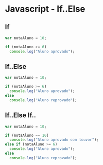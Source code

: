 # Javascript - If..Else

## If

~~~javascript
var notaAluno = 10;

if (notaAluno >= 6)
  console.log("Aluno aprovado");
~~~

## If..Else

~~~javascript
var notaAluno = 10;

if (notaAluno >= 6)
  console.log("Aluno aprovado");
else 
  console.log("Aluno reprovado");
~~~

## If..Else If..

~~~javascript
var notaAluno = 10;

if (notaAluno == 10)
  console.log("Aluno aprovado com louvor");
else if (notaAluno >= 6)
  console.log("Aluno aprovado");
else
  console.log("Aluno reprovado");
~~~
